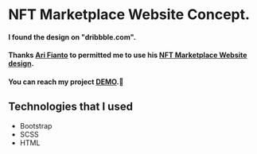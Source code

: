 # NFT Marketplace Website Concept.

#### I found the design on "dribbble.com".
#### Thanks [Ari Fianto](https://dribbble.com/fiantoarii) to permitted me to use his [NFT Marketplace Website design](https://dribbble.com/shots/16953955-Openbro-NFT-Marketplace-Website-Concept).

#### You can reach my project [DEMO](https://nft-marketplace-1.netlify.app/).🌸

## Technologies that I used
- Bootstrap
- SCSS
- HTML
